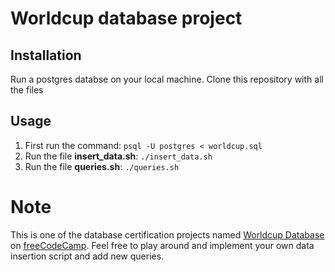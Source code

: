 # Worldcup database project

## Installation
Run a postgres databse on your local machine. Clone this repository with all the files

## Usage

1. First run the command: `psql -U postgres < worldcup.sql`
2. Run the file **insert_data.sh**: `./insert_data.sh`
3. Run the file **queries.sh**: `./queries.sh`

# Note
This is one of the database certification projects named [Worldcup Database](https://www.freecodecamp.org/learn/relational-database/build-a-world-cup-database-project/build-a-world-cup-database) on [freeCodeCamp](https://www.freecodecamp.org/learn/). Feel free to play around and implement your own data insertion script and add new queries.